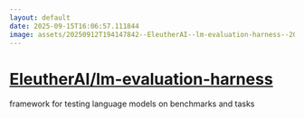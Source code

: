 ```yaml
---
layout: default
date: 2025-09-15T16:06:57.111844
image: assets/20250912T194147842--EleutherAI--lm-evaluation-harness--20250915T044109267--cropped.png
---
```


# [EleutherAI/lm-evaluation-harness](https://github.com/EleutherAI/lm-evaluation-harness)

framework for testing language models on benchmarks and tasks
